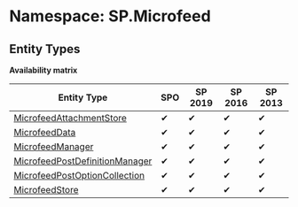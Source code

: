 # Namespace: SP.Microfeed

## Entity Types

**Availability matrix**

Entity Type | SPO | SP 2019 | SP 2016 | SP 2013
----------|-----|---------|---------|--------
[MicrofeedAttachmentStore](./EntityTypes/MicrofeedAttachmentStore.md) | ✔ | ✔ | ✔ | ✔
[MicrofeedData](./EntityTypes/MicrofeedData.md) | ✔ | ✔ | ✔ | ✔
[MicrofeedManager](./EntityTypes/MicrofeedManager.md) | ✔ | ✔ | ✔ | ✔
[MicrofeedPostDefinitionManager](./EntityTypes/MicrofeedPostDefinitionManager.md) | ✔ | ✔ | ✔ | ✔
[MicrofeedPostOptionCollection](./EntityTypes/MicrofeedPostOptionCollection.md) | ✔ | ✔ | ✔ | ✔
[MicrofeedStore](./EntityTypes/MicrofeedStore.md) | ✔ | ✔ | ✔ | ✔

